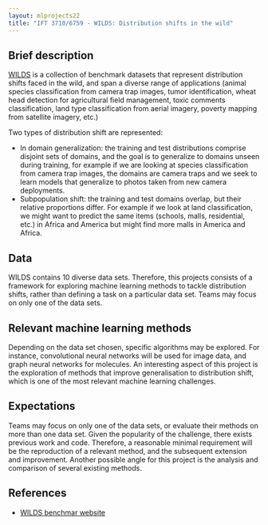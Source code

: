 ```yaml
---
layout: mlprojects22
title: "IFT 3710/6759 - WILDS: Distribution shifts in the wild"
---
```


## Brief description

[WILDS](https://wilds.stanford.edu/) is a collection of benchmark datasets that represent distribution shifts faced in the wild, and span a diverse range of applications (animal species classification from camera trap images, tumor identification, wheat head detection for agricultural field management, toxic comments classification, land type classification from aerial imagery, poverty mapping from satellite imagery, etc.) 

Two types of distribution shift are represented: 

* In domain generalization: the training and test distributions comprise disjoint sets of domains, and the goal is to generalize to domains unseen during training, for example if we are looking at species classification from camera trap images, the domains are camera traps and we seek to learn models that generalize to photos taken from new camera deployments.
* Subpopulation shift: the training and test domains overlap, but their relative proportions differ. For example if we look at land classification, we might want to predict the same items (schools, malls, residential, etc.) in Africa and America but might find more malls in America and Africa. 

## Data

WILDS contains 10 diverse data sets. Therefore, this projects consists of a framework for exploring machine learning methods to tackle distribution shifts, rather than defining a task on a particular data set. Teams may focus on only one of the data sets.

## Relevant machine learning methods

Depending on the data set chosen, specific algorithms may be explored. For instance, convolutional neural networks will be used for image data, and graph neural networks for molecules. An interesting aspect of this project is the exploration of methods that improve generalisation to distribution shift, which is one of the most relevant machine learning challenges.

## Expectations

Teams may focus on only one of the data sets, or evaluate their methods on more than one data set. Given the popularity of the challenge, there exists previous work and code. Therefore, a reasonable minimal requirement will be the reproduction of a relevant method, and the subsequent extension and improvement. Another possible angle for this project is the analysis and comparison of several existing methods.

## References

* [WILDS benchmar website](https://wilds.stanford.edu/)
